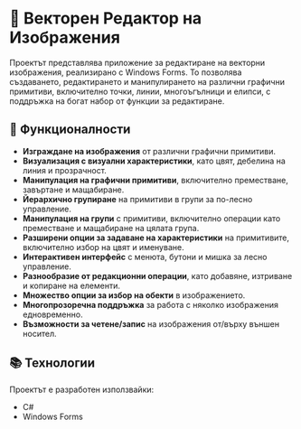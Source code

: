 # 🎨 Векторен Редактор на Изображения

Проектът представлява приложение за редактиране на векторни изображения, реализирано с Windows Forms. То позволява създаването, редактирането и манипулирането на различни графични примитиви, включително точки, линии, многоъгълници и елипси, с поддръжка на богат набор от функции за редактиране.

## 🚀 Функционалности

- **Изграждане на изображения** от различни графични примитиви.
- **Визуализация с визуални характеристики**, като цвят, дебелина на линия и прозрачност.
- **Манипулация на графични примитиви**, включително преместване, завъртане и мащабиране.
- **Йерархично групиране** на примитиви в групи за по-лесно управление.
- **Манипулация на групи** с примитиви, включително операции като преместване и мащабиране на цялата група.
- **Разширени опции за задаване на характеристики** на примитивите, включително избор на цвят и именуване.
- **Интерактивен интерфейс** с менюта, бутони и мишка за лесно управление.
- **Разнообразие от редакционни операции**, като добавяне, изтриване и копиране на елементи.
- **Множество опции за избор на обекти** в изображението.
- **Многопрозоречна поддръжка** за работа с няколко изображения едновременно.
- **Възможности за четене/запис** на изображения от/върху външен носител.

## 📚 Технологии

Проектът е разработен използвайки:

- C#
- Windows Forms
  


